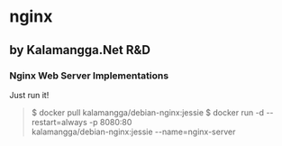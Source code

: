 # nginx
## by Kalamangga.Net R&D
### Nginx Web Server Implementations

Just run it!

> $ docker pull kalamangga/debian-nginx:jessie
> $ docker run -d --restart=always -p 8080:80 \
>       kalamangga/debian-nginx:jessie --name=nginx-server
